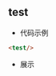 <!--
 * @Descripttion: 
 * @version: 1.0.0
 * @Author: LiuXin
 * @Date: 2021-10-20 15:13:43
 * @LastEditors: LiuXin
 * @LastEditTime: 2021-10-20 15:33:32
-->
## test
- 代码示例
```html
<test/>
```
- 展示
<test/>


